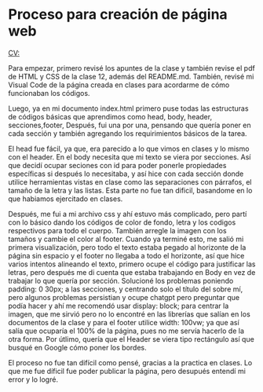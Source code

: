 # Proceso para creación de página web #

[CV:](https://mgraciaa.github.io/tareas/)

Para empezar, primero revisé los apuntes de la clase y también revise el pdf de HTML y CSS de la clase 12, además del README.md. También, revisé mi Visual Code de la página creada en clases para acordarme de cómo funcionaban los códigos.

Luego, ya en mi documento index.html primero puse todas las estructuras de códigos básicas que aprendimos como head, body, header, secciones,footer, Después, fui una por una, pensando que quería poner en cada sección y también agregando los requirimientos básicos de la tarea. 

El head fue fácil, ya que, era parecido a lo que vimos en clases y lo mismo con el header. En el body necesita que mi texto se viera por secciones. Así que decidí ocupar seciones con id para poder ponerle propiedades específicas si después lo necesitaba, y así hice con cada sección donde utilice herramientas vistas en clase como las separaciones con párrafos, el tamaño de la letra y las listas. Esta parte no fue tan dificil, basandome en lo que habiamos ejercitado en clases. 

Después, me fui a mi archivo css y ahí estuvo más complicado, pero partí con lo básico dando los códigos de color de fondo, letra y los codigos respectivos para todo el cuerpo. También arregle la imagen con los tamaños y cambie el color al footer. Cuando ya terminé esto, me salió mi primera visualización, pero todo el texto estaba pegado al horizonte de la página sin espacio y el footer no llegaba a todo el horizonte, así que hice varios intentos alineando el texto, primero ocupe el código para justificar las letras, pero después me di cuenta que estaba trabajando en Body en vez de trabajar lo que quería por sección. Solucioné los problemas poniendo padding: 0 30px; a las secciones, y centrando solo el título del sobre mí, pero algunos problemas persistian y ocupe chatgpt pero preguntar que podía hacer y ahí me recomendó usar     display: block; para centrar la imagen, que me sirvió pero no lo encontré en las librerías que salían en los documentos de la clase y para el footer utilice     width: 100vw; ya que así  salía que ocuparía el 100% de la página, pues no me servía hacerlo de la otra forma. Por útlimo, quería que el Header se viera tipo rectángulo así que busqué en Google cómo poner los bordes. 

El proceso no fue tan difícil como pensé, gracias a la practica en clases. Lo que me fue díficil fue poder publicar la página, pero desupués entendí mi error y lo logré.

